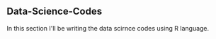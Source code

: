 ## Data-Science-Codes ##    
In this section I'll be writing the data scirnce codes using R language.              

     
   
   
 
  
  
  
 
 
 

